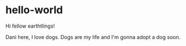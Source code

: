# hello-world


Hi fellow earthtlings!


Dani here, I love dogs.
Dogs are my life and I'm gonna adopt a dog soon.
